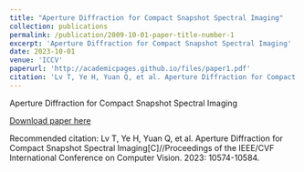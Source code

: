 ```yaml
---
title: "Aperture Diffraction for Compact Snapshot Spectral Imaging"
collection: publications
permalink: /publication/2009-10-01-paper-title-number-1
excerpt: 'Aperture Diffraction for Compact Snapshot Spectral Imaging'
date: 2023-10-01
venue: 'ICCV'
paperurl: 'http://academicpages.github.io/files/paper1.pdf'
citation: 'Lv T, Ye H, Yuan Q, et al. Aperture Diffraction for Compact Snapshot Spectral Imaging[C]//Proceedings of the IEEE/CVF International Conference on Computer Vision. 2023: 10574-10584.'
---
```

Aperture Diffraction for Compact Snapshot Spectral Imaging

[Download paper here](http://academicpages.github.io/files/paper1.pdf)

Recommended citation: Lv T, Ye H, Yuan Q, et al. Aperture Diffraction for Compact Snapshot Spectral Imaging[C]//Proceedings of the IEEE/CVF International Conference on Computer Vision. 2023: 10574-10584.
